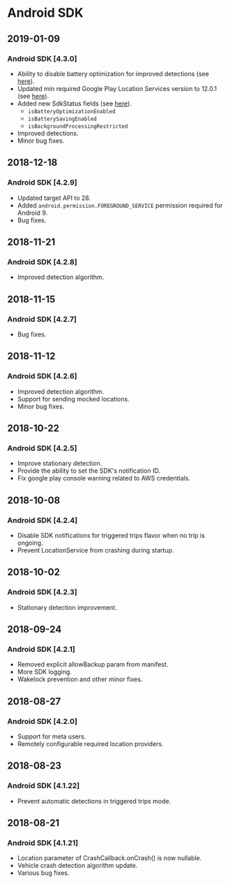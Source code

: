 # Android SDK

## 2019-01-09

### Android SDK \[4.3.0\]

* Ability to disable battery optimization for improved detections \(see [here](https://developers.sentiance.com/docs/sdk/android/integration#battery_optimization)\).
* Updated min required Google Play Location Services version to 12.0.1 \(see [here](https://developers.sentiance.com/docs/sdk/android/integration#google_play_version)\).
* Added new SdkStatus fields \(see [here](https://developers.sentiance.com/docs/sdk/android/status)\).
  * `isBatteryOptimizationEnabled`
  * `isBatterySavingEnabled`
  * `isBackgroundProcessingRestricted`
* Improved detections.
* Minor bug fixes.

## 2018-12-18

### Android SDK \[4.2.9\]

* Updated target API to 28.
* Added `android.permission.FOREGROUND_SERVICE` permission required for Android 9.
* Bug fixes.

## 2018-11-21

### Android SDK \[4.2.8\]

* Improved detection algorithm.

## 2018-11-15

### Android SDK \[4.2.7\]

* Bug fixes.

## 2018-11-12

### Android SDK \[4.2.6\]

* Improved detection algorithm.
* Support for sending mocked locations.
* Minor bug fixes.

## 2018-10-22

### Android SDK \[4.2.5\]

* Improve stationary detection.
* Provide the ability to set the SDK's notification ID.
* Fix google play console warning related to AWS credentials.

## 2018-10-08

### Android SDK \[4.2.4\]

* Disable SDK notifications for triggered trips flavor when no trip is ongoing.
* Prevent LocationService from crashing during startup.

## 2018-10-02

### Android SDK \[4.2.3\]

* Stationary detection improvement.

## 2018-09-24

### Android SDK \[4.2.1\]

* Removed explicit allowBackup param from manifest.
* More SDK logging.
* Wakelock prevention and other minor fixes.

## 2018-08-27

### Android SDK \[4.2.0\]

* Support for meta users.
* Remotely configurable required location providers.

## 2018-08-23

### Android SDK \[4.1.22\]

* Prevent automatic detections in triggered trips mode.

## 2018-08-21

### Android SDK \[4.1.21\]

* Location parameter of CrashCallback.onCrash\(\) is now nullable.
* Vehicle crash detection algorithm update.
* Various bug fixes.

